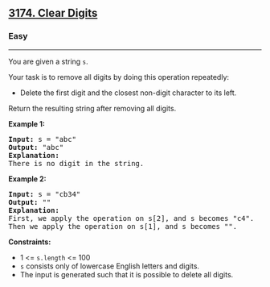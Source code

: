 <h2><a href="https://leetcode.com/problems/clear-digits">3174. Clear Digits</a></h2>
<h3>Easy</h3>
<hr>
<p>You are given a string <code>s</code>.</p>
<p>Your task is to remove all digits by doing this operation repeatedly:</p>
<ul>
  <li>Delete the first digit and the closest non-digit character to its left.</li>
</ul>
<p>Return the resulting string after removing all digits.</p>
<p><strong>Example 1:</strong></p>
<pre>
<strong>Input:</strong> s = "abc"
<strong>Output:</strong> "abc"
<strong>Explanation:</strong>
There is no digit in the string.
</pre>
<p><strong>Example 2:</strong></p>
<pre>
<strong>Input:</strong> s = "cb34"
<strong>Output:</strong> ""
<strong>Explanation:</strong>
First, we apply the operation on s[2], and s becomes "c4".
Then we apply the operation on s[1], and s becomes "".
</pre>
<p><strong>Constraints:</strong></p>
<ul>
  <li>1 <= <code>s.length</code> <= 100</li>
  <li><code>s</code> consists only of lowercase English letters and digits.</li>
  <li>The input is generated such that it is possible to delete all digits.</li>
</ul>
